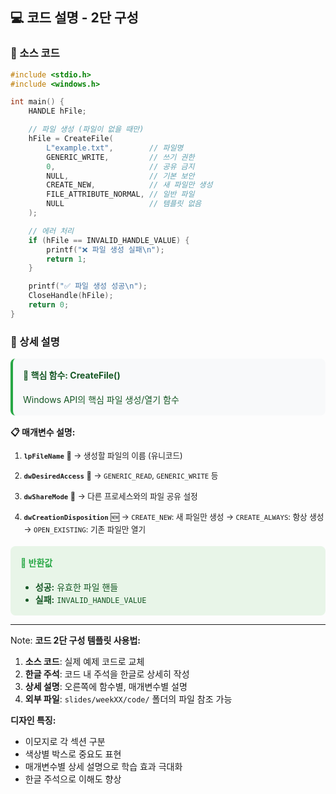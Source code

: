 ## 💻 코드 설명 - 2단 구성

<div class="two-column">
<div class="column-left">

### 📄 소스 코드

```c
#include <stdio.h>
#include <windows.h>

int main() {
    HANDLE hFile;

    // 파일 생성 (파일이 없을 때만)
    hFile = CreateFile(
        L"example.txt",        // 파일명
        GENERIC_WRITE,         // 쓰기 권한
        0,                     // 공유 금지
        NULL,                  // 기본 보안
        CREATE_NEW,            // 새 파일만 생성
        FILE_ATTRIBUTE_NORMAL, // 일반 파일
        NULL                   // 템플릿 없음
    );

    // 에러 처리
    if (hFile == INVALID_HANDLE_VALUE) {
        printf("❌ 파일 생성 실패\n");
        return 1;
    }

    printf("✅ 파일 생성 성공\n");
    CloseHandle(hFile);
    return 0;
}
```

</div>
<div class="column-right">

### 📝 상세 설명

<div style="background: #f8f9fa; padding: 1rem; border-radius: 8px; border-left: 4px solid #28a745; margin-bottom: 1rem;">
    <h4 style="color: #155724; margin-top: 0;">🎯 핵심 함수: CreateFile()</h4>
    <p style="margin-bottom: 0; color: #155724;">Windows API의 핵심 파일 생성/열기 함수</p>
</div>

**📋 매개변수 설명:**

<div style="font-size: 0.9em; line-height: 1.6;">

1. **`lpFileName`** 📁
   → 생성할 파일의 이름 (유니코드)

2. **`dwDesiredAccess`** 🔑
   → `GENERIC_READ`, `GENERIC_WRITE` 등

3. **`dwShareMode`** 🤝
   → 다른 프로세스와의 파일 공유 설정

4. **`dwCreationDisposition`** 🆕
   → `CREATE_NEW`: 새 파일만 생성
   → `CREATE_ALWAYS`: 항상 생성
   → `OPEN_EXISTING`: 기존 파일만 열기

</div>

<div style="background: #e8f5e8; padding: 1rem; border-radius: 8px; margin-top: 1rem;">
    <h4 style="color: #28a745; margin-top: 0;">🔄 반환값</h4>
    <ul style="margin-bottom: 0; color: #155724;">
        <li><strong>성공:</strong> 유효한 파일 핸들</li>
        <li><strong>실패:</strong> <code>INVALID_HANDLE_VALUE</code></li>
    </ul>
</div>

</div>
</div>

---

Note:
**코드 2단 구성 템플릿 사용법:**

1. **소스 코드**: 실제 예제 코드로 교체
2. **한글 주석**: 코드 내 주석을 한글로 상세히 작성
3. **상세 설명**: 오른쪽에 함수별, 매개변수별 설명
4. **외부 파일**: `slides/weekXX/code/` 폴더의 파일 참조 가능

**디자인 특징:**
- 이모지로 각 섹션 구분
- 색상별 박스로 중요도 표현
- 매개변수별 상세 설명으로 학습 효과 극대화
- 한글 주석으로 이해도 향상